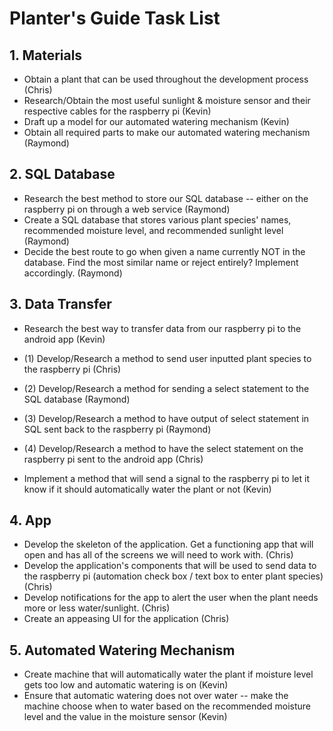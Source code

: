 # Planter's Guide Task List

## 1. Materials
- Obtain a plant that can be used throughout the development process (Chris)
- Research/Obtain the most useful sunlight & moisture sensor and their respective cables for the raspberry pi (Kevin)
- Draft up a model for our automated watering mechanism (Kevin)
- Obtain all required parts to make our automated watering mechanism (Raymond)

## 2. SQL Database
- Research the best method to store our SQL database -- either on the raspberry pi on through a web service (Raymond)
- Create a SQL database that stores various plant species' names, recommended moisture level, and recommended sunlight level (Raymond)
- Decide the best route to go when given a name currently NOT in the database. Find the most similar name or reject entirely? Implement accordingly. (Raymond)

## 3. Data Transfer
-  Research the best way to transfer data from our raspberry pi to the android app (Kevin)

- (1) Develop/Research a method to send user inputted plant species to the raspberry pi (Chris)
- (2) Develop/Research a method for sending a select statement to the SQL database (Raymond)
- (3) Develop/Research a method to have output of select statement in SQL sent back to the raspberry pi (Raymond)
- (4) Develop/Research a method to have the select statement on the raspberry pi sent to the android app (Chris)

- Implement a method that will send a signal to the raspberry pi to let it know if it should automatically water the plant or not (Kevin)

## 4. App
- Develop the skeleton of the application. Get a functioning app that will open and has all of the screens we will need to work with. (Chris)
- Develop the application's components that will be used to send data to the raspberry pi (automation check box / text box to enter plant species) (Chris)
- Develop notifications for the app to alert the user when the plant needs more or less water/sunlight. (Chris)
- Create an appeasing UI for the application (Chris)

## 5. Automated Watering Mechanism
- Create machine that will automatically water the plant if moisture level gets too low and automatic watering is on (Kevin)
- Ensure that automatic watering does not over water -- make the machine choose when to water based on the recommended moisture level and the value in the moisture sensor (Kevin)
